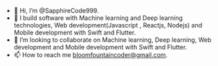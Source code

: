 - 👋 Hi, I’m @SapphireCode999.
- 👀 I build software with Machine learning and  Deep learning technologies, Web development(Javascript , Reactjs, Nodejs) and Mobile development with Swift and Flutter.
- 💞️ I’m looking to collaborate on Machine learning, Deep learning, Web development and Mobile development with Swift and Flutter.
- 📫 How to reach me bloomfountaincoder@gmail.com.

<!---
SapphireCode999/SapphireCode999 is a ✨ special ✨ repository because its `README.md` (this file) appears on your GitHub profile.
You can click the Preview link to take a look at your changes.
--->
